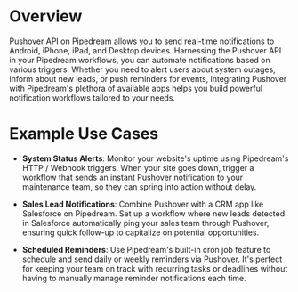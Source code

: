 # Overview

Pushover API on Pipedream allows you to send real-time notifications to Android, iPhone, iPad, and Desktop devices. Harnessing the Pushover API in your Pipedream workflows, you can automate notifications based on various triggers. Whether you need to alert users about system outages, inform about new leads, or push reminders for events, integrating Pushover with Pipedream's plethora of available apps helps you build powerful notification workflows tailored to your needs.

# Example Use Cases

- **System Status Alerts**: Monitor your website's uptime using Pipedream's HTTP / Webhook triggers. When your site goes down, trigger a workflow that sends an instant Pushover notification to your maintenance team, so they can spring into action without delay.

- **Sales Lead Notifications**: Combine Pushover with a CRM app like Salesforce on Pipedream. Set up a workflow where new leads detected in Salesforce automatically ping your sales team through Pushover, ensuring quick follow-up to capitalize on potential opportunities.

- **Scheduled Reminders**: Use Pipedream's built-in cron job feature to schedule and send daily or weekly reminders via Pushover. It's perfect for keeping your team on track with recurring tasks or deadlines without having to manually manage reminder notifications each time.
